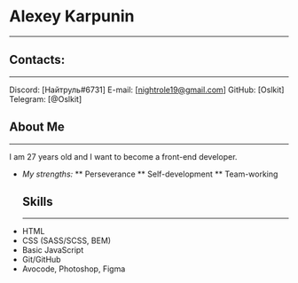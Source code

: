 # Alexey Karpunin

---

## Contacts:

---

Discord: [Найтруль#6731]
E-mail: [nightrole19@gmail.com]
GitHub: [Oslkit]
Telegram: [@Oslkit]

## About Me

---

I am 27 years old and I want to become a front-end developer.

- _My strengths:_
  \*\* Perseverance
  \*\* Self-development
  \*\* Team-working

  ## Skills

  ***

* HTML
* CSS (SASS/SCSS, BEM)
* Basic JavaScript
* Git/GitHub
* Avocode, Photoshop, Figma
